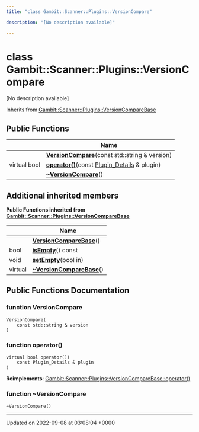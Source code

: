 ```yaml
---
title: "class Gambit::Scanner::Plugins::VersionCompare"

description: "[No description available]"

---
```


# class Gambit::Scanner::Plugins::VersionCompare



[No description available]

Inherits from [Gambit::Scanner::Plugins::VersionCompareBase](/documentation/code/classes/classgambit_1_1scanner_1_1plugins_1_1versioncomparebase/)

## Public Functions

|                | Name           |
| -------------- | -------------- |
| | **[VersionCompare](/documentation/code/classes/classgambit_1_1scanner_1_1plugins_1_1versioncompare/#function-versioncompare)**(const std::string & version) |
| virtual bool | **[operator()](/documentation/code/classes/classgambit_1_1scanner_1_1plugins_1_1versioncompare/#function-operator)**(const [Plugin_Details](/documentation/code/classes/structgambit_1_1scanner_1_1plugins_1_1plugin__details/) & plugin) |
| | **[~VersionCompare](/documentation/code/classes/classgambit_1_1scanner_1_1plugins_1_1versioncompare/#function-versioncompare)**() |

## Additional inherited members

**Public Functions inherited from [Gambit::Scanner::Plugins::VersionCompareBase](/documentation/code/classes/classgambit_1_1scanner_1_1plugins_1_1versioncomparebase/)**

|                | Name           |
| -------------- | -------------- |
| | **[VersionCompareBase](/documentation/code/classes/classgambit_1_1scanner_1_1plugins_1_1versioncomparebase/#function-versioncomparebase)**() |
| bool | **[isEmpty](/documentation/code/classes/classgambit_1_1scanner_1_1plugins_1_1versioncomparebase/#function-isempty)**() const |
| void | **[setEmpty](/documentation/code/classes/classgambit_1_1scanner_1_1plugins_1_1versioncomparebase/#function-setempty)**(bool in) |
| virtual | **[~VersionCompareBase](/documentation/code/classes/classgambit_1_1scanner_1_1plugins_1_1versioncomparebase/#function-versioncomparebase)**() |


## Public Functions Documentation

### function VersionCompare

```
VersionCompare(
    const std::string & version
)
```


### function operator()

```
virtual bool operator()(
    const Plugin_Details & plugin
)
```


**Reimplements**: [Gambit::Scanner::Plugins::VersionCompareBase::operator()](/documentation/code/classes/classgambit_1_1scanner_1_1plugins_1_1versioncomparebase/#function-operator)


### function ~VersionCompare

```
~VersionCompare()
```


-------------------------------

Updated on 2022-09-08 at 03:08:04 +0000